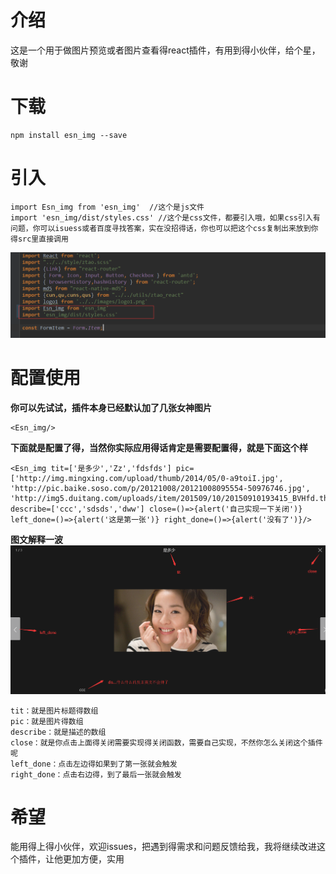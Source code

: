 # 介绍
这是一个用于做图片预览或者图片查看得react插件，有用到得小伙伴，给个星，敬谢

# 下载  

    npm install esn_img --save
    
# 引入  

    import Esn_img from 'esn_img'  //这个是js文件
    import 'esn_img/dist/styles.css' //这个是css文件，都要引入哦，如果css引入有问题，你可以isuess或者百度寻找答案，实在没招得话，你也可以把这个css复制出来放到你得src里直接调用
![一个直接得例子](https://github.com/aiyuekuang/esn_img/blob/master/src/images/lizi.png?raw=true "一个直接得例子")

# 配置使用  
**你可以先试试，插件本身已经默认加了几张女神图片**  

    <Esn_img/>  

**下面就是配置了得，当然你实际应用得话肯定是需要配置得，就是下面这个样**  

    <Esn_img tit=['是多少','Zz','fdsfds'] pic=['http://img.mingxing.com/upload/thumb/2014/05/0-a9toiI.jpg', 'http://pic.baike.soso.com/p/20121008/20121008095554-50976746.jpg', 'http://img5.duitang.com/uploads/item/201509/10/20150910193415_BVHfd.thumb.700_0.jpeg'] describe=['ccc','sdsds','dww'] close=()=>{alert('自己实现一下关闭')} left_done=()=>{alert('这是第一张')} right_done=()=>{alert('没有了')}/>
   
**图文解释一波**
    ![一个图片解释全部](https://github.com/aiyuekuang/esn_img/blob/master/src/images/jieshi.png?raw=true "一个图片解释全部")
    
    tit：就是图片标题得数组
    pic：就是图片得数组
    describe：就是描述的数组
    close：就是你点击上面得关闭需要实现得关闭函数，需要自己实现，不然你怎么关闭这个插件呢
    left_done：点击左边得如果到了第一张就会触发
    right_done：点击右边得，到了最后一张就会触发
    
# 希望
能用得上得小伙伴，欢迎issues，把遇到得需求和问题反馈给我，我将继续改进这个插件，让他更加方便，实用